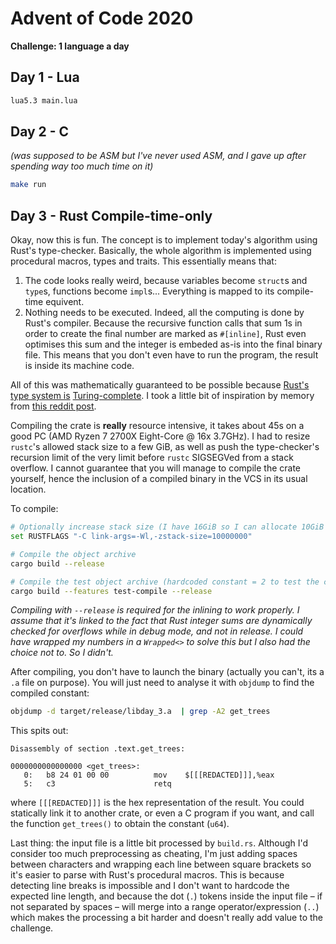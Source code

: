 # Advent of Code 2020

**Challenge: 1 language a day**

## Day 1 - Lua

```bash
lua5.3 main.lua
```

## Day 2 - C
_(was supposed to be ASM but I've never used ASM, and I gave up after spending way too much time on it)_

```bash
make run
```

## Day 3 - Rust Compile-time-only

Okay, now this is fun. The concept is to implement today's algorithm using Rust's type-checker. Basically, the whole algorithm is implemented using procedural macros, types and traits. This essentially means that:

  1. The code looks really weird, because variables become `struct`s and `type`s, functions become `impl`s... Everything is mapped to its compile-time equivent.
  2. Nothing needs to be executed. Indeed, all the computing is done by Rust's compiler. Because the recursive function calls that sum 1s in order to create the final number are marked as `#[inline]`, Rust even optimises this sum and the integer is embeded as-is into the final binary file. This means that you don't even have to run the program, the result is inside its machine code.

All of this was mathematically guaranteed to be possible because [Rust's type system is](https://sdleffler.github.io/RustTypeSystemTuringComplete/) [Turing-complete](https://en.wikipedia.org/wiki/Turing_completeness). I took a little bit of inspiration by memory from [this reddit post](https://www.reddit.com/r/rust/comments/j9nnpv/proving_that_1_1_2_in_rust/).

Compiling the crate is **really** resource intensive, it takes about 45s on a good PC (AMD Ryzen 7 2700X Eight-Core @ 16x 3.7GHz). I had to resize `rustc`'s allowed stack size to a few GiB, as well as push the type-checker's recursion limit of the very limit before `rustc` SIGSEGVed from a stack overflow. I cannot guarantee that you will manage to compile the crate yourself, hence the inclusion of a compiled binary in the VCS in its usual location.

To compile:
```bash
# Optionally increase stack size (I have 16GiB so I can allocate 10GiB without problems)
set RUSTFLAGS "-C link-args=-Wl,-zstack-size=10000000"

# Compile the object archive
cargo build --release

# Compile the test object archive (hardcoded constant = 2 to test the compilation)
cargo build --features test-compile --release
```

_Compiling with `--release` is required for the inlining to work properly. I assume that it's linked to the fact that Rust integer sums are dynamically checked for overflows while in debug mode, and not in release. I could have wrapped my numbers in a `Wrapped<>` to solve this but I also had the choice not to. So I didn't._

After compiling, you don't have to launch the binary (actually you can't, its a `.a` file on purpose). You will just need to analyse it with `objdump` to find the compiled constant:

```bash
objdump -d target/release/libday_3.a  | grep -A2 get_trees
```

This spits out:

```
Disassembly of section .text.get_trees:

0000000000000000 <get_trees>:
   0:   b8 24 01 00 00          mov    $[[[REDACTED]]],%eax
   5:   c3                      retq
```

where `[[[REDACTED]]]` is the hex representation of the result. You could statically link it to another crate, or even a C program if you want, and call the function `get_trees()` to obtain the constant (`u64`).

Last thing: the input file is a little bit processed by `build.rs`. Although I'd consider too much preprocessing as cheating, I'm just adding spaces between characters and wrapping each line between square brackets so it's easier to parse with Rust's procedural macros. This is because detecting line breaks is impossible and I don't want to hardcode the expected line length, and because the dot (`.`) tokens inside the input file – if not separated by spaces – will merge into a range operator/expression (`..`) which makes the processing a bit harder and doesn't really add value to the challenge.
